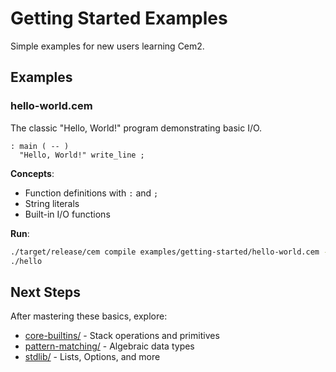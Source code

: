 # Getting Started Examples

Simple examples for new users learning Cem2.

## Examples

### hello-world.cem
The classic "Hello, World!" program demonstrating basic I/O.

```cem
: main ( -- )
  "Hello, World!" write_line ;
```

**Concepts**:
- Function definitions with `:` and `;`
- String literals
- Built-in I/O functions

**Run**:
```bash
./target/release/cem compile examples/getting-started/hello-world.cem -o hello
./hello
```

## Next Steps

After mastering these basics, explore:
- [core-builtins/](../core-builtins/) - Stack operations and primitives
- [pattern-matching/](../pattern-matching/) - Algebraic data types
- [stdlib/](../stdlib/) - Lists, Options, and more
